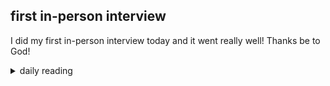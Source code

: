 ## first in-person interview

I did my first in-person interview today and it went really well! Thanks be to God!

<details markdown="1">
<summary>daily reading</summary>

| {{ page.date | date: "%B %-d, %Y" }} |
| :-------------: |
| [1 Sam. 1; Rom. 1; Jer. 39; Ps. 13–14]({% link _Bible/Bible-year-1.md %}) |
| [WCF 17-18; WSC 36; WLC 79-81, 83]({% link _westminster/westminster-month-2.md %}) |
| [The Nicene Creed](https://threeforms.org/the-nicene-creed/) |

</details>